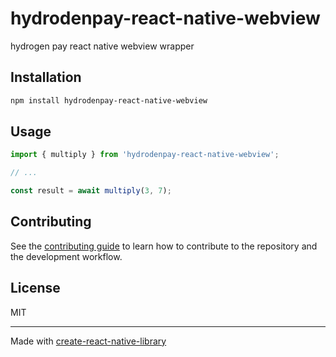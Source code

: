 # hydrodenpay-react-native-webview

hydrogen pay react native webview wrapper

## Installation

```sh
npm install hydrodenpay-react-native-webview
```

## Usage

```js
import { multiply } from 'hydrodenpay-react-native-webview';

// ...

const result = await multiply(3, 7);
```

## Contributing

See the [contributing guide](CONTRIBUTING.md) to learn how to contribute to the repository and the development workflow.

## License

MIT

---

Made with [create-react-native-library](https://github.com/callstack/react-native-builder-bob)
